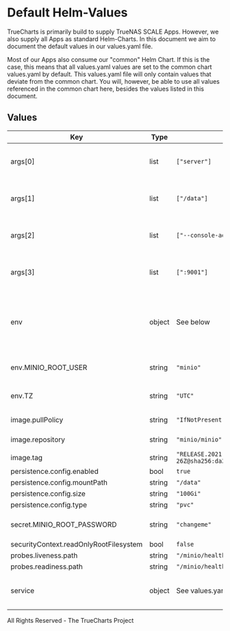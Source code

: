 # Default Helm-Values

TrueCharts is primarily build to supply TrueNAS SCALE Apps.
However, we also supply all Apps as standard Helm-Charts. In this document we aim to document the default values in our values.yaml file.

Most of our Apps also consume our "common" Helm Chart.
If this is the case, this means that all values.yaml values are set to the common chart values.yaml by default. This values.yaml file will only contain values that deviate from the common chart.
You will, however, be able to use all values referenced in the common chart here, besides the values listed in this document.

## Values

| Key | Type | Default | Description |
|-----|------|---------|-------------|
| args[0] | list | `["server"]` | Override the args for the default container. |
| args[1] | list | `["/data"]` | Override the args for the default container. |
| args[2] | list | `["--console-address"]` | Override the args for the default container. |
| args[3] | list | `[":9001"]` | Override the args for the default container. |
| env | object | See below | environment variables. See more environment variables in the [minio documentation](https://minio.io/docs). |
| env.MINIO_ROOT_USER | string | `"minio"` | Required: Minio server root username |
| env.TZ | string | `"UTC"` | Set the container timezone |
| image.pullPolicy | string | `"IfNotPresent"` | image pull policy |
| image.repository | string | `"minio/minio"` | image repository |
| image.tag | string | `"RELEASE.2021-11-05T09-16-26Z@sha256:da20138482f9c2ce1db2107c24bcc9a68382dd53e3d66a312cb668c88c500765"` | image tag |
| persistence.config.enabled | bool | `true` |  |
| persistence.config.mountPath | string | `"/data"` |  |
| persistence.config.size | string | `"100Gi"` |  |
| persistence.config.type | string | `"pvc"` |  |
| secret.MINIO_ROOT_PASSWORD | string | `"changeme"` | Required: Minio server root password |
| securityContext.readOnlyRootFilesystem | bool | `false` |  |
| probes.liveness.path | string | `"/minio/health/live"` |  |
| probes.readiness.path | string | `"/minio/health/ready"` |  |
| service | object | See values.yaml | Configures service settings for the chart. |

All Rights Reserved - The TrueCharts Project
